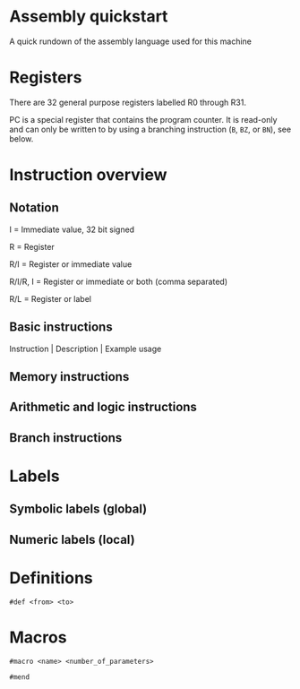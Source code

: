 # Assembly quickstart

A quick rundown of the assembly language used for this machine

# Registers

There are 32 general purpose registers labelled R0 through R31.

PC is a special register that contains the program counter. It is read-only and can only be written to by using a branching instruction (`B`, `BZ`, or `BN`), see below.

# Instruction overview

## Notation

I = Immediate value, 32 bit signed

R = Register

R/I = Register or immediate value

R/I/R, I = Register or immediate or both (comma separated)

R/L = Register or label

## Basic instructions

Instruction | Description | Example usage

## Memory instructions

## Arithmetic and logic instructions

## Branch instructions

# Labels

## Symbolic labels (global)

## Numeric labels (local)

# Definitions

`#def <from> <to>`

# Macros

`#macro <name> <number_of_parameters>`

`#mend`
